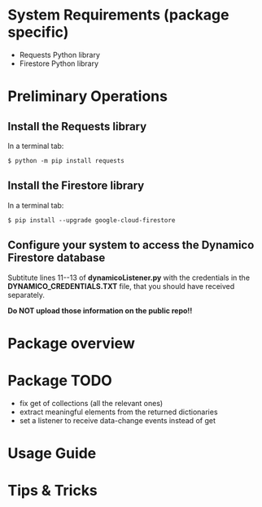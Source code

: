 # System Requirements (package specific)

* Requests Python library
* Firestore Python library

# Preliminary Operations

## Install the Requests library
In a terminal tab:
```
$ python -m pip install requests
```

## Install the Firestore library
In a terminal tab:
```
$ pip install --upgrade google-cloud-firestore
```

## Configure your system to access the Dynamico Firestore database
Subtitute lines 11--13 of **dynamicoListener.py** with the credentials in the **DYNAMICO_CREDENTIALS.TXT** file, that you should have received separately.

**Do NOT upload those information on the public repo!!**

# Package overview

# Package TODO

* fix get of collections (all the relevant ones)
* extract meaningful elements from the returned dictionaries
* set a listener to receive data-change events instead of get

# Usage Guide 

# Tips & Tricks
